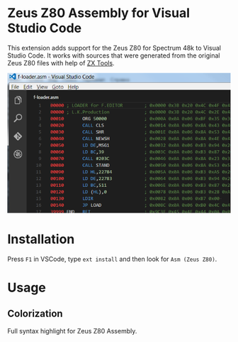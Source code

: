 # Zeus Z80 Assembly for Visual Studio Code
This extension adds support for the Zeus Z80 for Spectrum 48k to Visual Studio Code. It works with sources that were generated from the original Zeus Z80 files with help of [ZX Tools](https://github.com/codeatcpp/zxtools).

![Code colorization sample](./vscode.png)

# Installation

Press `F1` in VSCode, type `ext install` and then look for `Asm (Zeus Z80)`.

# Usage

## Colorization

Full syntax highlight for Zeus Z80 Assembly.
